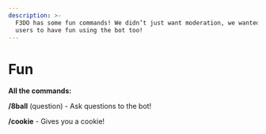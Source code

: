```yaml
---
description: >-
  F3DO has some fun commands! We didn’t just want moderation, we wanted our
  users to have fun using the bot too!
---
```


# Fun

**All the commands:**

**/8ball** \(question\) - Ask questions to the bot!

**/cookie** - Gives you a cookie!

